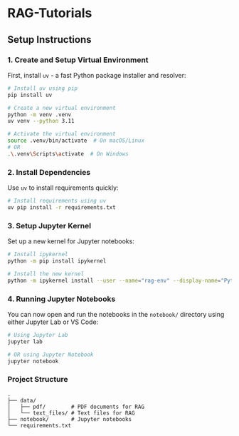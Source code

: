 # RAG-Tutorials

## Setup Instructions

### 1. Create and Setup Virtual Environment

First, install `uv` - a fast Python package installer and resolver:

```bash
# Install uv using pip
pip install uv

# Create a new virtual environment
python -m venv .venv
uv venv --python 3.11 

# Activate the virtual environment
source .venv/bin/activate  # On macOS/Linux
# OR
.\.venv\Scripts\activate  # On Windows
```

### 2. Install Dependencies

Use `uv` to install requirements quickly:

```bash
# Install requirements using uv
uv pip install -r requirements.txt
```

### 3. Setup Jupyter Kernel

Set up a new kernel for Jupyter notebooks:

```bash
# Install ipykernel
python -m pip install ipykernel

# Install the new kernel
python -m ipykernel install --user --name="rag-env" --display-name="Python (RAG)"
```

### 4. Running Jupyter Notebooks

You can now open and run the notebooks in the `notebook/` directory using either Jupyter Lab or VS Code:

```bash
# Using Jupyter Lab
jupyter lab

# OR using Jupyter Notebook
jupyter notebook
```

### Project Structure

```
.
├── data/
│   ├── pdf/        # PDF documents for RAG
│   └── text_files/ # Text files for RAG
├── notebook/       # Jupyter notebooks
└── requirements.txt
```